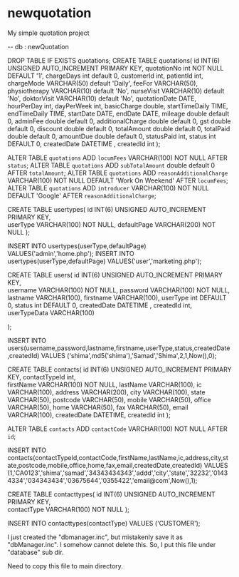 # newquotation
My simple quotation project


  -- db : newQuotation


DROP TABLE IF EXISTS quotations;
CREATE TABLE quotations(
    id INT(6) UNSIGNED AUTO_INCREMENT PRIMARY KEY,
    quotationNo int NOT NULL DEFAULT '1',
    chargeDays int default 0,
    customerId int,
    patientId int,
    chargeMode  VARCHAR(50) default 'Daily',
    feeFor  VARCHAR(50),
    physiotherapy VARCHAR(10) default 'No',
    nurseVisit VARCHAR(10) default 'No',
    doktorVisit VARCHAR(10) default 'No',
    quotationDate DATE,
    hourPerDay int,
    dayPerWeek int,
    basicCharge double,
    startTimeDaily TIME,
    endTimeDaily TIME,
    startDate DATE,
    endDate DATE,
    mileage double default 0,
    adminFee double default 0,
    additionalCharge double default 0,
    gst double default 0,
    discount double default 0,
    totalAmount double default 0,
    totalPaid double default 0,
    amountDue double default 0,
    statusPaid int,
    status int DEFAULT 0,
    createdDate DATETIME ,
    createdId int
);

ALTER TABLE `quotations` ADD `locumFees` VARCHAR(100) NOT NULL AFTER `status`;
ALTER TABLE `quotations` ADD `subTotalAmount` double default 0 AFTER `totalAmount`;
ALTER TABLE `quotations` ADD `reasonAdditionalCharge` VARCHAR(100) NOT NULL DEFAULT 'Work On Weekend' AFTER `locumFees`;
ALTER TABLE `quotations` ADD `introducer` VARCHAR(100) NOT NULL DEFAULT 'Google' AFTER `reasonAdditionalCharge`;


CREATE TABLE usertypes(
    id INT(6) UNSIGNED AUTO_INCREMENT PRIMARY KEY,	
    userType VARCHAR(100) NOT NULL,
    defaultPage VARCHAR(200) NOT NULL
);

INSERT INTO usertypes(userType,defaultPage) VALUES('admin','home.php');
INSERT INTO usertypes(userType,defaultPage) VALUES('user','marketing.php');



CREATE TABLE users(
    id INT(6) UNSIGNED AUTO_INCREMENT PRIMARY KEY,	
    username VARCHAR(100) NOT NULL,
    password VARCHAR(100) NOT NULL,
    lastname VARCHAR(100),
    firstname VARCHAR(100),
    userType int DEFAULT 0,
	status int DEFAULT 0,
    createdDate DATETIME ,
    createdId int,
    userTypeData VARCHAR(100)

);

INSERT INTO users(username,password,lastname,firstname,userType,status,createdDate,createdId) VALUES ('shima',md5('shima'),'Samad','Shima',2,1,Now(),0);

CREATE TABLE contacts(
    id INT(6) UNSIGNED AUTO_INCREMENT PRIMARY KEY,
    contactTypeId int,	
    firstName VARCHAR(100) NOT NULL,
    lastName VARCHAR(100),
    ic VARCHAR(100),
    address VARCHAR(200),
    city VARCHAR(100),
    state VARCHAR(50),
    postcode VARCHAR(50),
    mobile VARCHAR(50),
    office VARCHAR(50),
    home VARCHAR(50),
    fax VARCHAR(50),
    email VARCHAR(100),
    createdDate DATETIME,
    createdId int
);

ALTER TABLE `contacts` ADD `contactCode` VARCHAR(100) NOT NULL AFTER `id`;

INSERT INTO contacts(contactTypeId,contactCode,firstName,lastName,ic,address,city,state,postcode,mobile,office,home,fax,email,createdDate,createdId) VALUES (1,'CA0123','shima','samad','34343434343','addd','city','state','32232','01434334','034343434','03675644','0355422','email@com',Now(),1);



CREATE TABLE contacttypes(
    id INT(6) UNSIGNED AUTO_INCREMENT PRIMARY KEY,	
    contactType VARCHAR(100) NOT NULL
);


INSERT INTO contacttypes(contactType) VALUES ('CUSTOMER');


I just created the "dbmanager.inc", but mistakenly save it as "dbManager.inc". I somehow cannot delete this.  So, I put this file under "database" sub dir. 

Need to copy this file to main directory.



